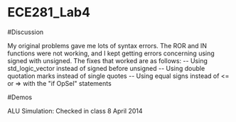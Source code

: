 ECE281_Lab4
===========

#Discussion

My original problems gave me lots of syntax errors. The ROR and IN functions were not working, and I kept getting errors
concerning using signed with unsigned. The fixes that worked are as follows: 
-- Using std_logic_vector instead of signed before unsigned
-- Using double quotation marks instead of single quotes
-- Using equal signs instead of <= or => with the "if OpSel" statements

#Demos

ALU Simulation: Checked in class 8 April 2014
